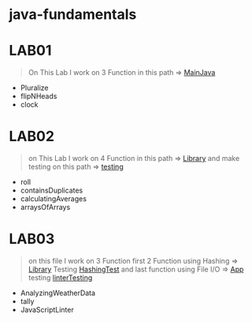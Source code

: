 # java-fundamentals

# **LAB01**
> On This Lab I work on 3 Function in this path => [MainJava](./basics/Main.java)
- Pluralize
- flipNHeads
- clock

# **LAB02**
>on This Lab I work on 4 Function in this path => [Library](./basicLibrary/lib/src/main/java/basiclibrary/Library.java)
> and make testing on this path => [testing](./basicLibrary/lib/src/test/java/basiclibrary/LibraryTest.java)

- roll
- containsDuplicates
- calculatingAverages
- arraysOfArrays

# **LAB03**
> on this file I work on 3 Function first 2 Function using Hashing => [Library](./basicLibrary/lib/src/main/java/basiclibrary/Library.java)
> Testing [HashingTest](./basicLibrary/lib/src/test/java/basiclibrary/LibraryTest.java)
> and last function using File I/O => [App](./linter/app/src/main/java/linter/App.java) 
> testing [linterTesting](./linter/app/src/test/java/linter/AppTest.java)

- AnalyzingWeatherData
- tally
- JavaScriptLinter